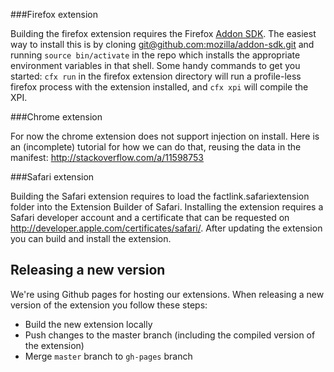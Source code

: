 ###Firefox extension

Building the firefox extension requires the Firefox [Addon SDK](https://developer.mozilla.org/en-US/Add-ons/SDK/Tutorials/Installation).
The easiest way to install this is by cloning [git@github.com:mozilla/addon-sdk.git](https://github.com/mozilla/addon-sdk)
and running `source bin/activate` in the repo which installs the appropriate environment variables in that shell.
Some handy commands to get you started: `cfx run` in the firefox extension directory will run a profile-less firefox
process with the extension installed, and `cfx xpi` will compile the XPI.


###Chrome extension

For now the chrome extension does not support injection on install. Here is an (incomplete) tutorial for how we can do that, reusing the data in the manifest: http://stackoverflow.com/a/11598753


###Safari extension

Building the Safari extension requires to load the factlink.safariextension folder into the Extension Builder of Safari. Installing the extension requires a Safari developer account and a certificate that can be requested on http://developer.apple.com/certificates/safari/. After updating the extension you can build and install the extension.


Releasing a new version
---
We're using Github pages for hosting our extensions. When releasing a new version of the extension you follow these steps:
- Build the new extension locally
- Push changes to the master branch (including the compiled version of the extension)
- Merge ```master``` branch to ```gh-pages``` branch
